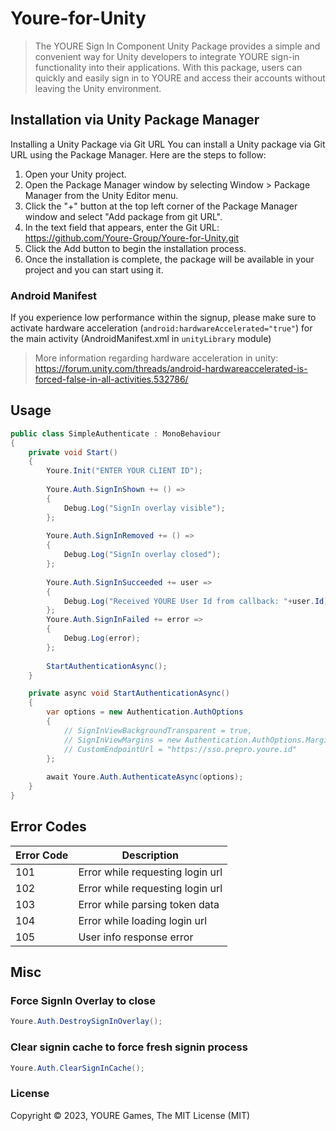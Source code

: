 # Youre-for-Unity

> The YOURE Sign In Component Unity Package provides a simple and convenient way for Unity developers to integrate YOURE sign-in functionality into their applications. With this package, users can quickly and easily sign in to YOURE and access their accounts without leaving the Unity environment.

## Installation via Unity Package Manager

Installing a Unity Package via Git URL
You can install a Unity package via Git URL using the Package Manager. Here are the steps to follow:
1. Open your Unity project.
2. Open the Package Manager window by selecting Window > Package Manager from the Unity Editor menu.
3. Click the "+" button at the top left corner of the Package Manager window and select "Add package from git URL".
4. In the text field that appears, enter the Git URL: https://github.com/Youre-Group/Youre-for-Unity.git 
5. Click the Add button to begin the installation process.
6. Once the installation is complete, the package will be available in your project and you can start using it.


### Android Manifest
If you experience low performance within the signup, please make sure to activate hardware acceleration (`android:hardwareAccelerated="true"`) for the main activity (AndroidManifest.xml in `unityLibrary` module)

> More information regarding hardware acceleration in unity: https://forum.unity.com/threads/android-hardwareaccelerated-is-forced-false-in-all-activities.532786/


## Usage

```c#
public class SimpleAuthenticate : MonoBehaviour
{
    private void Start()
    {
        Youre.Init("ENTER YOUR CLIENT ID");
    
        Youre.Auth.SignInShown += () =>
        {
            Debug.Log("SignIn overlay visible");
        };        
    
        Youre.Auth.SignInRemoved += () =>
        {
            Debug.Log("SignIn overlay closed");
        }; 
    
        Youre.Auth.SignInSucceeded += user =>
        {
            Debug.Log("Received YOURE User Id from callback: "+user.Id);
        };
        Youre.Auth.SignInFailed += error =>
        {
            Debug.Log(error);
        };
        
        StartAuthenticationAsync();
    }

    private async void StartAuthenticationAsync()
    {
        var options = new Authentication.AuthOptions
        {
            // SignInViewBackgroundTransparent = true,
            // SignInViewMargins = new Authentication.AuthOptions.Margins(50,50,50,50),
            // CustomEndpointUrl = "https://sso.prepro.youre.id"
        };
        
        await Youre.Auth.AuthenticateAsync(options);
    }
}
```
## Error Codes

| Error Code | Description                      |
|------------|----------------------------------|
| 101        | Error while requesting login url |
| 102        | Error while requesting login url |
| 103        | Error while parsing token data   |
| 104        | Error while loading login url    |
| 105        | User info response error         |


## Misc

### Force SignIn Overlay to close
```c#
Youre.Auth.DestroySignInOverlay();
```

### Clear signin cache to force fresh signin process
```c#
Youre.Auth.ClearSignInCache();
```

### License

Copyright © 2023, YOURE Games, The MIT License (MIT)